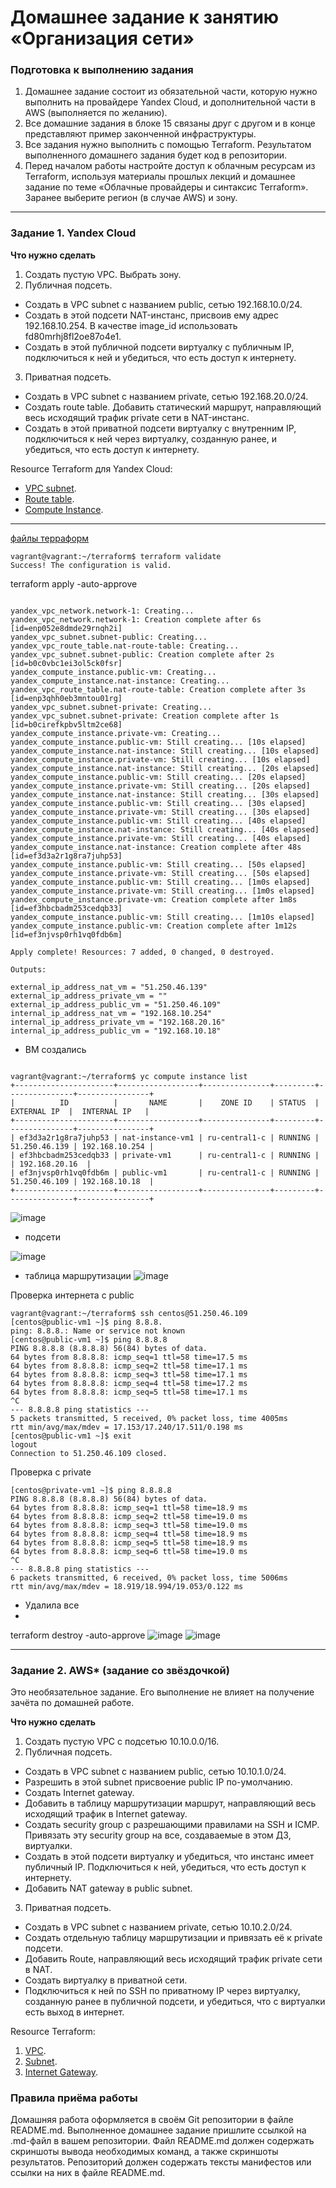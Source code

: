 # Домашнее задание к занятию «Организация сети»

### Подготовка к выполнению задания

1. Домашнее задание состоит из обязательной части, которую нужно выполнить на провайдере Yandex Cloud, и дополнительной части в AWS (выполняется по желанию). 
2. Все домашние задания в блоке 15 связаны друг с другом и в конце представляют пример законченной инфраструктуры.  
3. Все задания нужно выполнить с помощью Terraform. Результатом выполненного домашнего задания будет код в репозитории. 
4. Перед началом работы настройте доступ к облачным ресурсам из Terraform, используя материалы прошлых лекций и домашнее задание по теме «Облачные провайдеры и синтаксис Terraform». Заранее выберите регион (в случае AWS) и зону.

---
### Задание 1. Yandex Cloud 

**Что нужно сделать**

1. Создать пустую VPC. Выбрать зону.
2. Публичная подсеть.

 - Создать в VPC subnet с названием public, сетью 192.168.10.0/24.
 - Создать в этой подсети NAT-инстанс, присвоив ему адрес 192.168.10.254. В качестве image_id использовать fd80mrhj8fl2oe87o4e1.
 - Создать в этой публичной подсети виртуалку с публичным IP, подключиться к ней и убедиться, что есть доступ к интернету.
3. Приватная подсеть.
 - Создать в VPC subnet с названием private, сетью 192.168.20.0/24.
 - Создать route table. Добавить статический маршрут, направляющий весь исходящий трафик private сети в NAT-инстанс.
 - Создать в этой приватной подсети виртуалку с внутренним IP, подключиться к ней через виртуалку, созданную ранее, и убедиться, что есть доступ к интернету.

Resource Terraform для Yandex Cloud:

- [VPC subnet](https://registry.terraform.io/providers/yandex-cloud/yandex/latest/docs/resources/vpc_subnet).
- [Route table](https://registry.terraform.io/providers/yandex-cloud/yandex/latest/docs/resources/vpc_route_table).
- [Compute Instance](https://registry.terraform.io/providers/yandex-cloud/yandex/latest/docs/resources/compute_instance).

---
 [файлы терраформ](https://github.com/ElenaSovetova/clopro_homeworks/tree/main/terraform)

 ```commandline
vagrant@vagrant:~/terraform$ terraform validate
Success! The configuration is valid.
```
terraform apply -auto-approve
```commandline

yandex_vpc_network.network-1: Creating...
yandex_vpc_network.network-1: Creation complete after 6s [id=enp052e8dmde29rnqh2i]
yandex_vpc_subnet.subnet-public: Creating...
yandex_vpc_route_table.nat-route-table: Creating...
yandex_vpc_subnet.subnet-public: Creation complete after 2s [id=b0c0vbc1ei3ol5ck0fsr]
yandex_compute_instance.public-vm: Creating...
yandex_compute_instance.nat-instance: Creating...
yandex_vpc_route_table.nat-route-table: Creation complete after 3s [id=enp3qhh0eb3mntou01rg]
yandex_vpc_subnet.subnet-private: Creating...
yandex_vpc_subnet.subnet-private: Creation complete after 1s [id=b0cirefkpbv5ltm2ce68]
yandex_compute_instance.private-vm: Creating...
yandex_compute_instance.public-vm: Still creating... [10s elapsed]
yandex_compute_instance.nat-instance: Still creating... [10s elapsed]
yandex_compute_instance.private-vm: Still creating... [10s elapsed]
yandex_compute_instance.nat-instance: Still creating... [20s elapsed]
yandex_compute_instance.public-vm: Still creating... [20s elapsed]
yandex_compute_instance.private-vm: Still creating... [20s elapsed]
yandex_compute_instance.nat-instance: Still creating... [30s elapsed]
yandex_compute_instance.public-vm: Still creating... [30s elapsed]
yandex_compute_instance.private-vm: Still creating... [30s elapsed]
yandex_compute_instance.public-vm: Still creating... [40s elapsed]
yandex_compute_instance.nat-instance: Still creating... [40s elapsed]
yandex_compute_instance.private-vm: Still creating... [40s elapsed]
yandex_compute_instance.nat-instance: Creation complete after 48s [id=ef3d3a2r1g8ra7juhp53]
yandex_compute_instance.public-vm: Still creating... [50s elapsed]
yandex_compute_instance.private-vm: Still creating... [50s elapsed]
yandex_compute_instance.public-vm: Still creating... [1m0s elapsed]
yandex_compute_instance.private-vm: Still creating... [1m0s elapsed]
yandex_compute_instance.private-vm: Creation complete after 1m8s [id=ef3hbcbadm253cedqb33]
yandex_compute_instance.public-vm: Still creating... [1m10s elapsed]
yandex_compute_instance.public-vm: Creation complete after 1m12s [id=ef3njvsp0rh1vq0fdb6m]

Apply complete! Resources: 7 added, 0 changed, 0 destroyed.

Outputs:

external_ip_address_nat_vm = "51.250.46.139"
external_ip_address_private_vm = ""
external_ip_address_public_vm = "51.250.46.109"
internal_ip_address_nat_vm = "192.168.10.254"
internal_ip_address_private_vm = "192.168.20.16"
internal_ip_address_public_vm = "192.168.10.18"
```
* ВМ создались
```commandline

vagrant@vagrant:~/terraform$ yc compute instance list
+----------------------+------------------+---------------+---------+---------------+----------------+
|          ID          |       NAME       |    ZONE ID    | STATUS  |  EXTERNAL IP  |  INTERNAL IP   |
+----------------------+------------------+---------------+---------+---------------+----------------+
| ef3d3a2r1g8ra7juhp53 | nat-instance-vm1 | ru-central1-c | RUNNING | 51.250.46.139 | 192.168.10.254 |
| ef3hbcbadm253cedqb33 | private-vm1      | ru-central1-c | RUNNING |               | 192.168.20.16  |
| ef3njvsp0rh1vq0fdb6m | public-vm1       | ru-central1-c | RUNNING | 51.250.46.109 | 192.168.10.18  |
+----------------------+------------------+---------------+---------+---------------+----------------+

```
![image](https://github.com/ElenaSovetova/clopro_homeworks/assets/91061820/35858e3d-fa03-4114-ad67-f6df037ee65a)

* подсети

![image](https://github.com/ElenaSovetova/clopro_homeworks/assets/91061820/ff12bf22-4d5b-4a55-91dd-413fc36a98e4)

* таблица маршрутизации
  ![image](https://github.com/ElenaSovetova/clopro_homeworks/assets/91061820/b00517d0-c06f-4d9e-b263-7ab40ec6a4a5)


Проверка интернета с public
```commandline
vagrant@vagrant:~/terraform$ ssh centos@51.250.46.109
[centos@public-vm1 ~]$ ping 8.8.8.
ping: 8.8.8.: Name or service not known
[centos@public-vm1 ~]$ ping 8.8.8.8
PING 8.8.8.8 (8.8.8.8) 56(84) bytes of data.
64 bytes from 8.8.8.8: icmp_seq=1 ttl=58 time=17.5 ms
64 bytes from 8.8.8.8: icmp_seq=2 ttl=58 time=17.1 ms
64 bytes from 8.8.8.8: icmp_seq=3 ttl=58 time=17.1 ms
64 bytes from 8.8.8.8: icmp_seq=4 ttl=58 time=17.2 ms
64 bytes from 8.8.8.8: icmp_seq=5 ttl=58 time=17.1 ms
^C
--- 8.8.8.8 ping statistics ---
5 packets transmitted, 5 received, 0% packet loss, time 4005ms
rtt min/avg/max/mdev = 17.153/17.240/17.511/0.198 ms
[centos@public-vm1 ~]$ exit
logout
Connection to 51.250.46.109 closed.

```
Проверка с private
```commandline
[centos@private-vm1 ~]$ ping 8.8.8.8
PING 8.8.8.8 (8.8.8.8) 56(84) bytes of data.
64 bytes from 8.8.8.8: icmp_seq=1 ttl=58 time=18.9 ms
64 bytes from 8.8.8.8: icmp_seq=2 ttl=58 time=19.0 ms
64 bytes from 8.8.8.8: icmp_seq=3 ttl=58 time=19.0 ms
64 bytes from 8.8.8.8: icmp_seq=4 ttl=58 time=18.9 ms
64 bytes from 8.8.8.8: icmp_seq=5 ttl=58 time=18.9 ms
64 bytes from 8.8.8.8: icmp_seq=6 ttl=58 time=19.0 ms
^C
--- 8.8.8.8 ping statistics ---
6 packets transmitted, 6 received, 0% packet loss, time 5006ms
rtt min/avg/max/mdev = 18.919/18.994/19.053/0.122 ms
```


* Удалила все
* 
terraform destroy -auto-approve
![image](https://github.com/ElenaSovetova/clopro_homeworks/assets/91061820/6590eee6-246a-4690-9053-0c735475feff)
![image](https://github.com/ElenaSovetova/clopro_homeworks/assets/91061820/e7a34f9a-4325-4092-8c52-18772a17d915)


---
### Задание 2. AWS* (задание со звёздочкой)

Это необязательное задание. Его выполнение не влияет на получение зачёта по домашней работе.

**Что нужно сделать**

1. Создать пустую VPC с подсетью 10.10.0.0/16.
2. Публичная подсеть.

 - Создать в VPC subnet с названием public, сетью 10.10.1.0/24.
 - Разрешить в этой subnet присвоение public IP по-умолчанию.
 - Создать Internet gateway.
 - Добавить в таблицу маршрутизации маршрут, направляющий весь исходящий трафик в Internet gateway.
 - Создать security group с разрешающими правилами на SSH и ICMP. Привязать эту security group на все, создаваемые в этом ДЗ, виртуалки.
 - Создать в этой подсети виртуалку и убедиться, что инстанс имеет публичный IP. Подключиться к ней, убедиться, что есть доступ к интернету.
 - Добавить NAT gateway в public subnet.
3. Приватная подсеть.
 - Создать в VPC subnet с названием private, сетью 10.10.2.0/24.
 - Создать отдельную таблицу маршрутизации и привязать её к private подсети.
 - Добавить Route, направляющий весь исходящий трафик private сети в NAT.
 - Создать виртуалку в приватной сети.
 - Подключиться к ней по SSH по приватному IP через виртуалку, созданную ранее в публичной подсети, и убедиться, что с виртуалки есть выход в интернет.

Resource Terraform:

1. [VPC](https://registry.terraform.io/providers/hashicorp/aws/latest/docs/resources/vpc).
1. [Subnet](https://registry.terraform.io/providers/hashicorp/aws/latest/docs/resources/subnet).
1. [Internet Gateway](https://registry.terraform.io/providers/hashicorp/aws/latest/docs/resources/internet_gateway).

### Правила приёма работы

Домашняя работа оформляется в своём Git репозитории в файле README.md. Выполненное домашнее задание пришлите ссылкой на .md-файл в вашем репозитории.
Файл README.md должен содержать скриншоты вывода необходимых команд, а также скриншоты результатов.
Репозиторий должен содержать тексты манифестов или ссылки на них в файле README.md.
